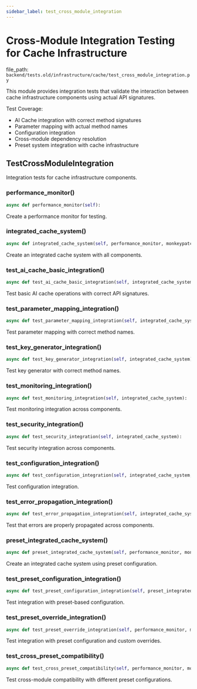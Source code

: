 ```yaml
---
sidebar_label: test_cross_module_integration
---
```


# Cross-Module Integration Testing for Cache Infrastructure

  file_path: `backend/tests.old/infrastructure/cache/test_cross_module_integration.py`

This module provides integration tests that validate the interaction between
cache infrastructure components using actual API signatures.

Test Coverage:
- AI Cache integration with correct method signatures
- Parameter mapping with actual method names
- Configuration integration
- Cross-module dependency resolution
- Preset system integration with cache infrastructure

## TestCrossModuleIntegration

Integration tests for cache infrastructure components.

### performance_monitor()

```python
async def performance_monitor(self):
```

Create a performance monitor for testing.

### integrated_cache_system()

```python
async def integrated_cache_system(self, performance_monitor, monkeypatch):
```

Create an integrated cache system with all components.

### test_ai_cache_basic_integration()

```python
async def test_ai_cache_basic_integration(self, integrated_cache_system):
```

Test basic AI cache operations with correct API signatures.

### test_parameter_mapping_integration()

```python
async def test_parameter_mapping_integration(self, integrated_cache_system):
```

Test parameter mapping with correct method names.

### test_key_generator_integration()

```python
async def test_key_generator_integration(self, integrated_cache_system):
```

Test key generator with correct method names.

### test_monitoring_integration()

```python
async def test_monitoring_integration(self, integrated_cache_system):
```

Test monitoring integration across components.

### test_security_integration()

```python
async def test_security_integration(self, integrated_cache_system):
```

Test security integration across components.

### test_configuration_integration()

```python
async def test_configuration_integration(self, integrated_cache_system, monkeypatch):
```

Test configuration integration.

### test_error_propagation_integration()

```python
async def test_error_propagation_integration(self, integrated_cache_system):
```

Test that errors are properly propagated across components.

### preset_integrated_cache_system()

```python
async def preset_integrated_cache_system(self, performance_monitor, monkeypatch):
```

Create an integrated cache system using preset configuration.

### test_preset_configuration_integration()

```python
async def test_preset_configuration_integration(self, preset_integrated_cache_system):
```

Test integration with preset-based configuration.

### test_preset_override_integration()

```python
async def test_preset_override_integration(self, performance_monitor, monkeypatch):
```

Test integration with preset configuration and custom overrides.

### test_cross_preset_compatibility()

```python
async def test_cross_preset_compatibility(self, performance_monitor, monkeypatch):
```

Test cross-module compatibility with different preset configurations.
